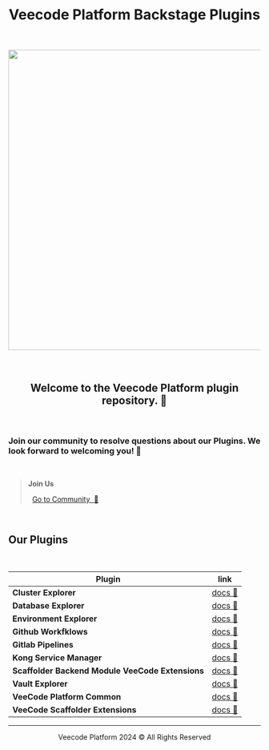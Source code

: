 <h1 align="center">
Veecode Platform Backstage Plugins
</h1>
<br><br>
<div align="center">
<img src="https://github.com/veecode-platform/platform-backstage-plugins/assets/84424883/9ad91582-73a5-4def-bd34-2a9a3bbcb451" align="center" width="600"/>
</div>
<br><br>

<h2 align="center">Welcome to the Veecode Platform plugin repository. 👋 </h2>

<br>
<h3>Join our community to resolve questions about our Plugins. We look forward to welcoming you! 💬</h3>
<br>

> **Join Us**
>
>
>    [Go to Community  🚀](https://github.com/orgs/veecode-platform/discussions)

<br>

<h2>Our Plugins</h2>

<br>

| Plugin           |  link |
| --------------------------- | ------------------------------------------------------------ |
| **Cluster Explorer**        |  [docs 📑](https://github.com/veecode-platform/platform-backstage-plugins/tree/master/plugins/cluster-explorer) |
| **Database Explorer**       |  [docs 📑](https://github.com/veecode-platform/platform-backstage-plugins/tree/master/plugins/database-explorer) |
| **Environment Explorer**    |  [docs 📑](https://github.com/veecode-platform/platform-backstage-plugins/tree/master/plugins/environment-explorer) |
| **Github Workfklows**        | [docs 📑](https://github.com/veecode-platform/platform-backstage-plugins/tree/master/plugins/github-workflows) |
| **Gitlab Pipelines**        |  [docs 📑](https://github.com/veecode-platform/platform-backstage-plugins/tree/master/plugins/gitlab-pipelines) |
| **Kong Service Manager**        |  [docs 📑](https://github.com/veecode-platform/platform-backstage-plugins/tree/master/plugins/kong-service-manager) |
| **Scaffolder Backend Module VeeCode Extensions**        |  [docs 📑](https://github.com/veecode-platform/platform-backstage-plugins/edit/master/plugins/scaffolder-backend-module-veecode-extensions/README.md) |
| **Vault Explorer**        |  [docs 📑](https://github.com/veecode-platform/platform-backstage-plugins/tree/master/plugins/vault-explorer) |
| **VeeCode Platform Common** |  [docs 📑](https://github.com/veecode-platform/platform-backstage-plugins/tree/master/plugins/veecode-platform-common) |
| **VeeCode Scaffolder Extensions** |  [docs 📑](https://github.com/veecode-platform/platform-backstage-plugins/tree/master/plugins/veecode-scaffolder-extensions) |


---


<footer>
  <p align="center">Veecode Platform 2024 &#169; All Rights Reserved</p>
</footer>
